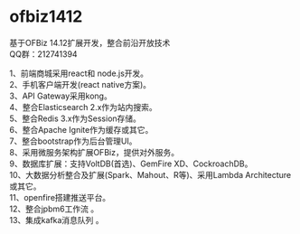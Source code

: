 # ofbiz1412
基于OFBiz 14.12扩展开发，整合前沿开放技术<br/>
QQ群：212741394


1、前端商城采用react和 node.js开发。<br/>
2、手机客户端开发(react native方案)。<br/>
3、API Gateway采用kong。<br/>
4、整合Elasticsearch 2.x作为站内搜索。<br/>
5、整合Redis 3.x作为Session存储。<br/>
6、整合Apache Ignite作为缓存或其它。<br/>
7、整合bootstrap作为后台管理UI。<br/>
8、采用微服务架构扩展OFBiz，提供对外服务。<br/>
9、数据库扩展：支持VoltDB(首选)、GemFire XD、CockroachDB。<br/>
10、大数据分析整合及扩展(Spark、Mahout、R等)、采用Lambda Architecture或其它。<br/>
11、openfire搭建推送平台。<br/>
12、整合jpbm6工作流 。<br/>
13、集成kafka消息队列 。<br/>
